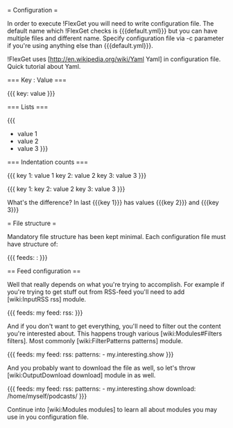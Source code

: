 = Configuration =

In order to execute !FlexGet you will need to write configuration file. The default name which !FlexGet checks is {{{default.yml}}} but you can have multiple files and different name. Specify configuration file via -c parameter if you're using anything else than {{{default.yml}}}.

!FlexGet uses [http://en.wikipedia.org/wiki/Yaml Yaml] in configuration file. Quick tutorial about Yaml.

=== Key : Value ===

{{{
key: value
}}}

=== Lists ===

{{{
- value 1
- value 2
- value 3
}}}

=== Indentation counts ===

{{{
key 1: value 1
key 2: value 2
key 3: value 3
}}}

{{{
key 1:
  key 2: value 2
  key 3: value 3
}}}

What's the difference? In last {{{key 1}}} has values {{{key 2}}} and {{{key 3}}}

= File structure =

Mandatory file structure has been kept minimal. Each configuration file must have structure of:

{{{
feeds:
  <feed name>:
    <feed configuration here>
}}}


== Feed configuration ==

Well that really depends on what you're trying to accomplish. For example if you're trying to get stuff out from RSS-feed you'll need to add [wiki:InputRSS rss] module.

{{{
feeds:
  my feed:
    rss: <url of rss>
}}}

And if you don't want to get everything, you'll need to filter out the content you're interested about. This happens trough various [wiki:Modules#Filters filters]. Most commonly [wiki:FilterPatterns patterns] module.

{{{
feeds:
  my feed:
    rss: <url of rss>
    patterns:
      - my.interesting.show
}}}

And you probably want to download the file as well, so let's throw [wiki:OutputDownload download] module in as well.

{{{
feeds:
  my feed:
    rss: <url of rss>
    patterns:
      - my.interesting.show
    download: /home/myself/podcasts/
}}}

Continue into [wiki:Modules modules] to learn all about modules you may use in you configuration file.